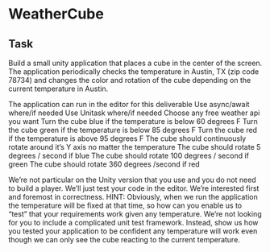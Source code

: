 # WeatherCube

## Task

Build a small unity application that places a cube in the center of the screen. The application periodically checks the temperature in Austin, TX (zip code 78734) and changes the color and rotation of the cube depending on the current temperature in Austin.

The application can run in the editor for this deliverable
Use async/await where/if needed
Use Unitask where/if needed
Choose any free weather api you want
Turn the cube blue if the temperature is below 60 degrees F
Turn the cube green if the temperature is below 85 degrees F
Turn the cube red if the temperature is above 95 degrees F
The cube should continuously rotate around it’s Y axis no matter the temperature
The cube should rotate 5 degrees / second if blue
The cube should rotate 100 degrees / second if green
The cube should rotate 360 degrees /second if red

We’re not particular on the Unity version that you use and you do not need to build a player. We’ll just test your code in the editor. We’re interested first and foremost in correctness. HINT: Obviously, when we run the application the temperature will be fixed at that time, so how can you enable us to “test” that your requirements work given any temperature. We’re not looking for you to include a complicated unit test framework. Instead, show us how you tested your application to be confident any temperature will work even though we can only see the cube reacting to the current temperature.
